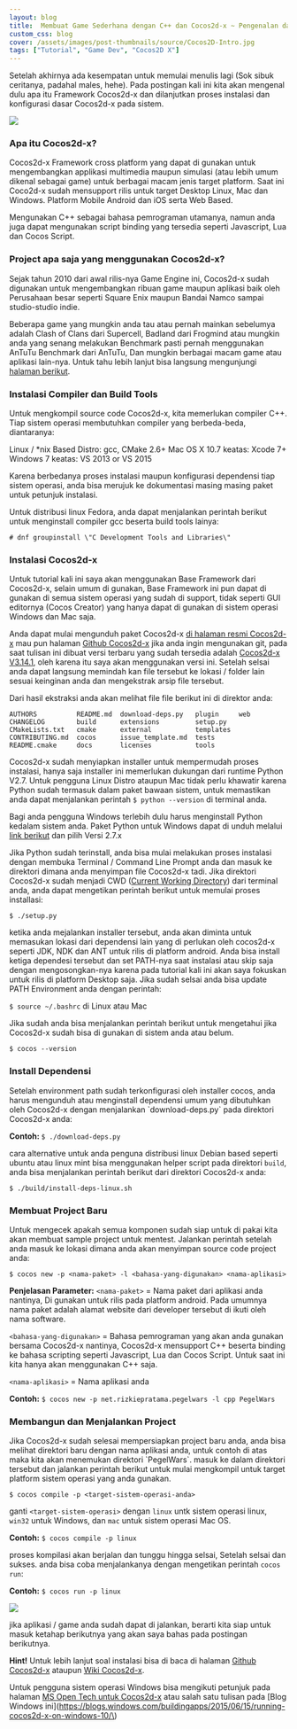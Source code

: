 ```yaml
---
layout: blog
title:  Membuat Game Sederhana dengan C++ dan Cocos2d-x ~ Pengenalan dan Instalasi
custom_css: blog
cover: /assets/images/post-thumbnails/source/Cocos2D-Intro.jpg
tags: ["Tutorial", "Game Dev", "Cocos2D X"]
---
```


Setelah akhirnya ada kesempatan untuk memulai menulis lagi (Sok sibuk ceritanya, padahal males, hehe). Pada postingan kali ini kita akan mengenal dulu apa itu Framework Cocos2d-x dan dilanjutkan proses instalasi dan konfigurasi dasar Cocos2d-x pada sistem.


![](/content/images/2017/04/Cocos2d-xPi_Version3.14_Banner.jpeg)

<h3>Apa itu Cocos2d-x?</h3>
Cocos2d-x Framework cross platform yang dapat di gunakan untuk mengembangkan applikasi multimedia maupun simulasi (atau lebih umum dikenal sebagai game) untuk berbagai macam jenis target platform. Saat ini Coco2d-x sudah mensupport rilis untuk target Desktop Linux, Mac dan Windows. Platform Mobile Android dan iOS serta Web Based.

Mengunakan C++ sebagai bahasa pemrograman utamanya, namun anda juga dapat mengunakan script binding yang tersedia seperti Javascript, Lua dan Cocos Script.


<h3>Project apa saja yang menggunakan Cocos2d-x?</h3>
Sejak tahun 2010 dari awal rilis-nya Game Engine ini, Cocos2d-x sudah digunakan untuk mengembangkan ribuan game maupun aplikasi baik oleh Perusahaan besar seperti Square Enix maupun Bandai Namco sampai studio-studio indie. 

Beberapa game yang mungkin anda tau atau pernah mainkan sebelumya adalah Clash of Clans dari Supercell, Badland dari Frogmind atau mungkin anda yang senang melakukan Benchmark pasti pernah menggunakan AnTuTu Benchmark dari AnTuTu, Dan mungkin berbagai macam game atau aplikasi lain-nya. Untuk tahu lebih lanjut bisa langsung mengunjungi [halaman berikut](http://cocos2d-x.org/games).

<h3>Instalasi Compiler dan Build Tools</h3>
Untuk mengkompil source code Cocos2d-x, kita memerlukan compiler C++. Tiap sistem operasi membutuhkan compiler yang berbeda-beda, diantaranya:

Linux / *nix Based Distro: gcc, CMake 2.6+
Mac OS X 10.7 keatas: Xcode 7+
Windows 7 keatas: VS 2013 or VS 2015

Karena berbedanya proses instalasi maupun konfigurasi dependensi tiap sistem operasi, anda bisa merujuk ke dokumentasi masing masing paket untuk petunjuk instalasi.

Untuk distribusi linux Fedora, anda dapat menjalankan perintah berikut untuk menginstall compiler gcc beserta build tools lainya:

`# dnf groupinstall \"C Development Tools and Libraries\"`


<h3>Instalasi Cocos2d-x</h3>
Untuk tutorial kali ini saya akan menggunakan Base Framework dari Cocos2d-x, selain umum di gunakan, Base Framework ini pun dapat di gunakan di semua sistem operasi yang sudah di support, tidak seperti GUI editornya (Cocos Creator) yang hanya dapat di gunakan di sistem operasi Windows dan Mac saja.

Anda dapat mulai mengunduh paket Cocos2d-x [di halaman resmi Cocos2d-x](http://cocos2d-x.org/download) mau pun halaman [Github Cocos2d-x](https://github.com/cocos2d/cocos2d-x) jika anda ingin mengunakan git, pada saat tulisan ini dibuat versi terbaru yang sudah tersedia adalah [Cocos2d-x V3.14.1](http://www.cocos2d-x.org/filedown/cocos2d-x-3.14.1.zip), oleh karena itu saya akan menggunakan versi ini. Setelah selsai anda dapat langsung memindah kan file tersebut ke lokasi / folder lain sesuai keinginan anda dan mengekstrak arsip file tersebut.


Dari hasil ekstraksi anda akan melihat file file berikut ini di direktor anda:
```
AUTHORS          README.md  download-deps.py   plugin     web
CHANGELOG        build      extensions         setup.py
CMakeLists.txt   cmake      external           templates
CONTRIBUTING.md  cocos      issue_template.md  tests
README.cmake     docs       licenses           tools
```


Cocos2d-x sudah menyiapkan installer untuk mempermudah proses instalasi, hanya saja installer ini memerlukan dukungan dari runtime Python V2.7. Untuk pengguna Linux Distro ataupun Mac tidak perlu khawatir karena Python sudah termasuk dalam paket bawaan sistem, untuk memastikan anda dapat menjalankan perintah `$ python --version` di terminal anda.

Bagi anda pengguna Windows terlebih dulu harus menginstall Python kedalam sistem anda. Paket Python untuk Windows dapat di unduh melalui [link berikut](https://www.python.org/downloads/windows/) dan pilih Versi 2.7.x

Jika Python sudah terinstall, anda bisa mulai melakukan proses instalasi dengan membuka Terminal / Command Line Prompt anda dan masuk ke direktori dimana anda menyimpan file Cocos2d-x tadi. Jika direktori Cocos2d-x sudah menjadi CWD ([Current Working Directory](https://en.wikipedia.org/wiki/Working_directory)) dari terminal anda, anda dapat mengetikan perintah berikut untuk memulai proses installasi:

`$ ./setup.py`

ketika anda mejalankan installer tersebut, anda akan diminta untuk memasukan lokasi dari dependensi lain yang di perlukan oleh cocos2d-x seperti JDK, NDK dan ANT untuk rilis di platform android. Anda bisa install ketiga dependesi tersebut dan set PATH-nya saat instalasi atau skip saja dengan mengosongkan-nya karena pada tutorial kali ini akan saya fokuskan untuk rilis di platform Desktop saja. Jika sudah selsai anda bisa update PATH Environment anda dengan perintah:

`$ source ~/.bashrc` di Linux atau Mac

Jika sudah anda bisa menjalankan perintah berikut untuk mengetahui jika Cocos2d-x sudah bisa di gunakan di sistem anda atau belum.

`$ cocos --version`

<h3>Install Dependensi</h3>
Setelah environment path sudah terkonfigurasi oleh installer cocos, anda harus mengunduh atau menginstall dependensi umum yang dibutuhkan oleh Cocos2d-x dengan menjalankan `download-deps.py` pada direktori Cocos2d-x anda:

<b>Contoh: </b> `$ ./download-deps.py`

cara alternative untuk anda penguna distribusi linux Debian based seperti ubuntu atau linux mint bisa menggunakan helper script pada direktori `build`, anda bisa menjalankan perintah berikut dari direktori Cocos2d-x anda:

`$ ./build/install-deps-linux.sh`

<h3>Membuat Project Baru</h3>
Untuk mengecek apakah semua komponen sudah siap untuk di pakai kita akan membuat sample project untuk mentest. Jalankan perintah setelah anda masuk ke lokasi dimana anda akan menyimpan source code project anda:

`$ cocos new -p <nama-paket> -l <bahasa-yang-digunakan> <nama-aplikasi>`

<b>Penjelasan Parameter:</b>
`<nama-paket>` = Nama paket dari aplikasi anda nantinya, Di gunakan untuk rilis pada platform android. Pada umumnya nama paket adalah alamat website dari developer tersebut di ikuti oleh nama software.

`<bahasa-yang-digunakan>` = Bahasa pemrograman yang akan anda gunakan bersama Cocos2d-x nantinya, Cocos2d-x mensupport C++ beserta binding ke bahasa scripting seperti Javascript, Lua dan Cocos Script. Untuk saat ini kita hanya akan menggunakan C++ saja.

`<nama-aplikasi>` = Nama aplikasi anda


<b>Contoh:</b> `$ cocos new -p net.rizkiepratama.pegelwars -l cpp PegelWars`

<h3>Membangun dan Menjalankan Project</h3>
Jika Cocos2d-x sudah selesai mempersiapkan project baru anda, anda bisa melihat direktori baru dengan nama aplikasi anda, untuk contoh di atas maka kita akan menemukan direktori `PegelWars`. masuk ke dalam direktori tersebut dan jalankan perintah berikut untuk mulai mengkompil untuk target platform sistem operasi yang anda gunakan.

`$ cocos compile -p <target-sistem-operasi-anda>`

ganti `<target-sistem-operasi>` dengan `linux` untk sistem operasi linux, `win32` untuk Windows, dan `mac` untuk sistem operasi Mac OS.

<b>Contoh:</b> `$ cocos compile -p linux`

proses kompilasi akan berjalan dan tunggu hingga selsai, Setelah selsai dan sukses. anda bisa coba menjalankanya dengan mengetikan perintah `cocos run`:

<b>Contoh:</b> `$ cocos run -p linux`

![](/content/images/2017/04/cocos2dx_hello_world_desktop-linux.jpeg)

jika aplikasi / game anda sudah dapat di jalankan, berarti kita siap untuk masuk ketahap berikutnya yang akan saya bahas pada postingan berikutnya.

<b>Hint!</b>
Untuk lebih lanjut soal instalasi bisa di baca di halaman [Github Cocos2d-x](https://github.com/cocos2d/cocos2d-x) ataupun [Wiki Cocos2d-x](http://cocos2d-x.org/docs/installation/).

Untuk pengguna sistem operasi Windows bisa mengikuti petunjuk pada halaman [MS Open Tech untuk Cocos2d-x](http://msopentech.github.io/cocos2d-x/) atau salah satu tulisan pada [Blog Windows ini](https://blogs.windows.com/buildingapps/2015/06/15/running-cocos2d-x-on-windows-10/\)

